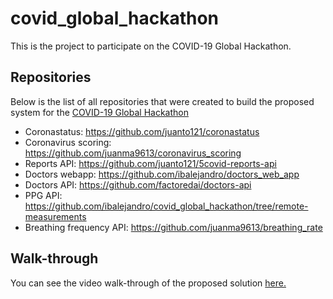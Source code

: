 # covid_global_hackathon
This is the project to participate on the COVID-19 Global Hackathon.

## Repositories
Below is the list of all repositories that were created to build the proposed system for the [COVID-19 Global Hackathon](https://covid-global-hackathon.devpost.com/)
- Coronastatus: https://github.com/juanto121/coronastatus
- Coronavirus scoring: https://github.com/juanma9613/coronavirus_scoring
- Reports API: https://github.com/juanto121/5covid-reports-api
- Doctors webapp: https://github.com/ibalejandro/doctors_web_app
- Doctors API: https://github.com/factoredai/doctors-api
- PPG API: https://github.com/ibalejandro/covid_global_hackathon/tree/remote-measurements
- Breathing frequency API: https://github.com/juanma9613/breathing_rate

## Walk-through
You can see the video walk-through of the proposed solution [here.](https://www.youtube.com/watch?v=TmYd_TsAXD0&feature=youtu.be)
